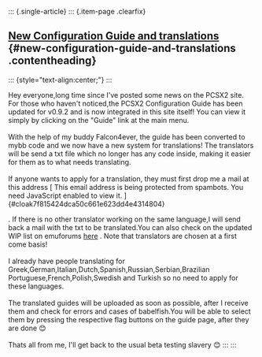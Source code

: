 ::: {.single-article}
::: {.item-page .clearfix}
## [New Configuration Guide and translations](/154-new-configuration-guide-and-translations.html) {#new-configuration-guide-and-translations .contentheading}

::: {style="text-align:center;"}
:::

Hey everyone,long time since I\'ve posted some news on the PCSX2 site.
For those who haven\'t noticed,the PCSX2 Configuration Guide has been
updated for v0.9.2 and is now integrated in this site itself! You can
view it simply by clicking on the \"Guide\" link at the main menu.\
\
With the help of my buddy Falcon4ever, the guide has been converted to
mybb code and we now have a new system for translations! The translators
will be send a txt file which no longer has any code inside, making it
easier for them as to what needs translating.\
\
If anyone wants to apply for a translation, they must first drop me a
mail at this address [ This email address is being protected from
spambots. You need JavaScript enabled to view it.
]{#cloak7f815424dca50c661e623dd4e4314804}

. If there is no other translator working on the same language,I will
send back a mail with the txt to be translated.You can also check on the
updated WIP list on emuforums
[here](http://forums.ngemu.com/pcsx2-official-forum/58506-pcsx2-configuration-guide.html)
. Note that translators are chosen at a first come basis!\
\
I already have people translating for
Greek,German,Italian,Dutch,Spanish,Russian,Serbian,Brazilian
Portuguese,French,Polish,Swedish and Turkish so no need to apply for
these languages.\
\
The translated guides will be uploaded as soon as possible, after I
receive them and check for errors and cases of babelfish.You will be
able to select them by pressing the respective flag buttons on the guide
page, after they are done
😊\
\
Thats all from me, I\'ll get back to the usual beta testing slavery
😊
:::
:::
